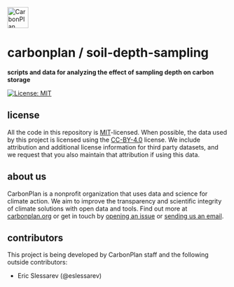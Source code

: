 <p align="left" >
<a href='https://carbonplan.org'>
<picture>
  <source media="(prefers-color-scheme: dark)" srcset="https://carbonplan-assets.s3.amazonaws.com/monogram/light-small.png">
  <img alt="CarbonPlan monogram." height="48" src="https://carbonplan-assets.s3.amazonaws.com/monogram/dark-small.png">
</picture>
</a>
</p>

# carbonplan / soil-depth-sampling

**scripts and data for analyzing the effect of sampling depth on carbon storage**

[![License: MIT](https://img.shields.io/badge/License-MIT-blue.svg)](https://opensource.org/licenses/MIT)

## license

All the code in this repository is [MIT](https://choosealicense.com/licenses/mit/)-licensed. When possible, the data used by this project is licensed using the [CC-BY-4.0](https://choosealicense.com/licenses/cc-by-4.0/) license. We include attribution and additional license information for third party datasets, and we request that you also maintain that attribution if using this data.

## about us

CarbonPlan is a nonprofit organization that uses data and science for climate action. We aim to improve the transparency and scientific integrity of climate solutions with open data and tools. Find out more at [carbonplan.org](https://carbonplan.org/) or get in touch by [opening an issue](https://github.com/carbonplan/soil-depth-sampling/issues/new) or [sending us an email](mailto:hello@carbonplan.org).

## contributors

This project is being developed by CarbonPlan staff and the following outside contributors:

- Eric Slessarev (@eslessarev)
